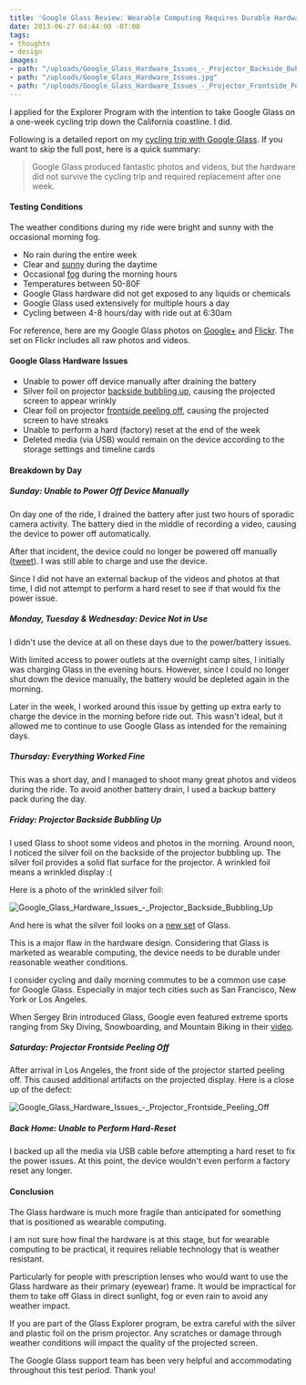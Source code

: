 ```yaml
---
title: 'Google Glass Review: Wearable Computing Requires Durable Hardware'
date: 2013-06-27 04:44:00 -07:00
tags:
- thoughts
- design
images:
- path: "/uploads/Google_Glass_Hardware_Issues_-_Projector_Backside_Bubbling_Up.jpg"
- path: "/uploads/Google_Glass_Hardware_Issues.jpg"
- path: "/uploads/Google_Glass_Hardware_Issues_-_Projector_Frontside_Peeling_Off.jpg"
---
```


I applied for the Explorer Program with the intention to take Google Glass on a one-week cycling trip down the California coastline. I did.

Following is a detailed report on my [cycling trip with Google Glass](/blog/cycling-from-san-francisco-to-los-angeles-with-google-glass/ "Cycling from San Francisco to Los Angeles With Google Glass"). If you want to skip the full post, here is a quick summary:

> Google Glass produced fantastic photos and videos, but the hardware did not survive the cycling trip and required replacement after one week.

#### Testing Conditions

The weather conditions during my ride were bright and sunny with the occasional morning fog.

* No rain during the entire week
* Clear and <a href="https://plus.google.com/u/0/photos/113242327434301651643/albums/5889226362322005393/5889227604115154866?pid=5889227604115154866&oid=113242327434301651643" title="Photo Gallery — Aids LifeCycle 2013" target="_blank">sunny</a> during the daytime
* Occasional <a href="https://plus.google.com/u/0/photos/113242327434301651643/albums/5889226362322005393/5889227120150561314?pid=5889227120150561314&oid=113242327434301651643" title="Photo Gallery — Aids LifeCycle 2013" target="_blank">fog</a> during the morning hours
* Temperatures between 50-80F
* Google Glass hardware did not get exposed to any liquids or chemicals
* Google Glass used extensively for multiple hours a day
* Cycling between 4-8 hours/day with ride out at 6:30am

For reference, here are my Google Glass photos on <a href="https://plus.google.com/u/0/photos/113242327434301651643/albums/5889226362322005393" title="Aids LifeCycle 2013: Through Google Glass" target="_blank">Google+</a> and <a href="http://www.flickr.com/photos/kaigradert/sets/72157634031482642/" title="Aids LifeCycle 2013: Through Google Glass" target="_blank">Flickr</a>. The set on Flickr includes all raw photos and videos.

#### Google Glass Hardware Issues

* Unable to power off device manually after draining the battery
* Silver foil on projector [backside bubbling up](#Projector_Backside_Bubbling_Up), causing the projected screen to appear wrinkly
* Clear foil on projector [frontside peeling off](#Projector_Frontside_Peeling_Off), causing the projected screen to have streaks
* Unable to perform a hard (factory) reset at the end of the week
* Deleted media (via USB) would remain on the device according to the storage settings and timeline cards

#### Breakdown by Day

##### Sunday: Unable to Power Off Device Manually

On day one of the ride, I drained the battery after just two hours of sporadic camera activity. The battery died in the middle of recording a video, causing the device to power off automatically.

After that incident, the device could no longer be powered off manually (<a href="https://twitter.com/kaigradert/status/342069882717888512" title="Tweet by Kai Gradert" target="_blank">tweet</a>). I was still able to charge and use the device.

Since I did not have an external backup of the videos and photos at that time, I did not attempt to perform a hard reset to see if that would fix the power issue.

##### Monday, Tuesday & Wednesday: Device Not in Use

I didn't use the device at all on these days due to the power/battery issues.

With limited access to power outlets at the overnight camp sites, I initially was charging Glass in the evening hours. However, since I could no longer shut down the device manually, the battery would be depleted again in the morning.

Later in the week, I worked around this issue by getting up extra early to charge the device in the morning before ride out. This wasn't ideal, but it allowed me to continue to use Google Glass as intended for the remaining days.

##### Thursday: Everything Worked Fine

This was a short day, and I managed to shoot many great photos and videos during the ride. To avoid another battery drain, I used a backup battery pack during the day.

##### <a name="Projector_Backside_Bubbling_Up"></a>Friday: Projector Backside Bubbling Up

I used Glass to shoot some videos and photos in the morning. Around noon, I noticed the silver foil on the backside of the projector bubbling up. The silver foil provides a solid flat surface for the projector. A wrinkled foil means a wrinkled display :(

Here is a photo of the wrinkled silver foil:

![Google_Glass_Hardware_Issues_-_Projector_Backside_Bubbling_Up](/uploads/Google_Glass_Hardware_Issues_-_Projector_Backside_Bubbling_Up.jpg)

And here is what the silver foil looks on a <a href="http://d.pr/i/PTwS/1UhAnV8d" title="Silverfoil on a new Google Glass Device" target="_blank">new set</a> of Glass.

This is a major flaw in the hardware design. Considering that Glass is marketed as wearable computing, the device needs to be durable under reasonable weather conditions.

I consider cycling and daily morning commutes to be a common use case for Google Glass. Especially in major tech cities such as San Francisco, New York or Los Angeles.

When Sergey Brin introduced Glass, Google even featured extreme sports ranging from Sky Diving, Snowboarding, and Mountain Biking in their [video](http://youtu.be/6BTCoT8ajbI).

##### <a name="Projector_Frontside_Peeling_Off"></a>Saturday: Projector Frontside Peeling Off

After arrival in Los Angeles, the front side of the projector started peeling off. This caused additional artifacts on the projected display. Here is a close up of the defect:

![Google_Glass_Hardware_Issues_-_Projector_Frontside_Peeling_Off](/uploads/Google_Glass_Hardware_Issues_-_Projector_Frontside_Peeling_Off.jpg) 

##### Back Home: Unable to Perform Hard-Reset

I backed up all the media via USB cable before attempting a hard reset to fix the power issues. At this point, the device wouldn't even perform a factory reset any longer.

#### Conclusion

The Glass hardware is much more fragile than anticipated for something that is positioned as wearable computing.

I am not sure how final the hardware is at this stage, but for wearable computing to be practical, it requires reliable technology that is weather resistant.

Particularly for people with prescription lenses who would want to use the Glass hardware as their primary (eyewear) frame. It would be impractical for them to take off Glass in direct sunlight, fog or even rain to avoid any weather impact.

If you are part of the Glass Explorer program, be extra careful with the silver and plastic foil on the prism projector. Any scratches or damage through weather conditions will impact the quality of the projected screen.

The Google Glass support team has been very helpful and accommodating throughout this test period. Thank you!
